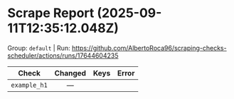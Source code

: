 # Scrape Report (2025-09-11T12:35:12.048Z)

Group: `default`  |  Run: https://github.com/AlbertoRoca96/scraping-checks-scheduler/actions/runs/17644604235

| Check | Changed | Keys | Error |
|---|:---:|:--|:--|
| `example_h1` | — |  |  |
